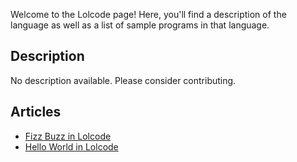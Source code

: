 Welcome to the Lolcode page! Here, you'll find a description of the language as well as a list of sample programs in that language.

## Description

No description available. Please consider contributing.

## Articles

- [Fizz Buzz in Lolcode](https://sampleprograms.io/projects/fizz-buzz/lolcode)
- [Hello World in Lolcode](https://sampleprograms.io/projects/hello-world/lolcode)